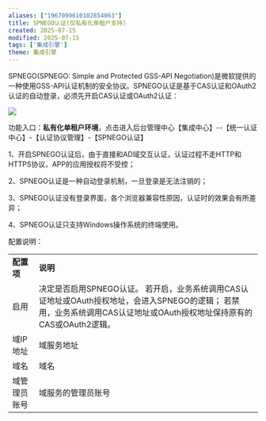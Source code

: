 ```yaml
---
aliases: ["1967099610102854063"]
title: SPNEGO认证(仅私有化单租户支持)
created: 2025-07-15
modified: 2025-07-15
tags: ['集成引擎']
theme: 集成引擎
---
```


SPNEGO(SPNEGO: Simple and Protected GSS-API Negotiation)是微软提供的一种使用GSS-API认证机制的安全协议。SPNEGO认证是基于CAS认证和OAuth2认证的自动登录，必须先开启CAS认证或OAuth2认证：

![](https://myhelpdoc.oss-cn-heyuan.aliyuncs.com/mdimages/c2e1f418c7dfc3a43c3238c38de90016.jpg)

功能入口：**私有化单租户环境**，点击进入后台管理中心【集成中心】--【统一认证中心】-【认证协议管理】-【SPNEGO认证】

1、开启SPNEGO认证后，由于直接和AD域交互认证，认证过程不走HTTP和HTTPS协议，APP的应用授权将不受控；

2、SPNEGO认证是一种自动登录机制，一旦登录是无法注销的；

3、SPNEGO认证没有登录界面，各个浏览器兼容性原因，认证时的效果会有所差异；

4、SPNEGO认证只支持Windows操作系统的终端使用。

配置说明：

|  |  |
| --- | --- |
| **配置项** | **说明** |
| 启用 | 决定是否启用SPNEGO认证。  若开启，业务系统调用CAS认证地址或OAuth授权地址，会进入SPNEGO的逻辑；  若禁用，业务系统调用CAS认证地址或OAuth授权地址保持原有的CAS或OAuth2逻辑。 |
| 域IP地址 | 域服务地址 |
| 域名 | 域名 |
| 域管理员账号 | 域服务的管理员账号 |
